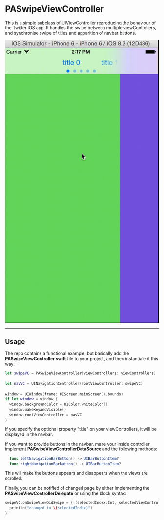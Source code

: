 PASwipeViewController
===================

This is a simple subclass of UIViewController reproducing the behaviour of the Twitter iOS app. It handles the swipe between multiple viewControllers, and synchronise swipe of titles and apparition of navbar buttons. 

![demo_gif](https://raw.githubusercontent.com/philippeauriach/PASwipeViewController/master/demo.gif?id=1 "Demo")

----------
Usage
-------------
The repo contains a functional example, but basically add the **PASwipeViewController.swift** file to your project, and then instantiate it this way: 
```swift
let swipeVC = PASwipeViewController(viewControllers: viewControllers)
        
let navVC = UINavigationController(rootViewController: swipeVC)
        
window = UIWindow(frame: UIScreen.mainScreen().bounds)
if let window = window {
  window.backgroundColor = UIColor.whiteColor()
  window.makeKeyAndVisible()
  window.rootViewController = navVC
}
```
If you specify the optional property "title" on your viewControllers, it will be displayed in the navbar.

If you want to provide buttons in the navbar, make your inside controller implement **PASwipeViewControllerDataSource** and the following methods:
```swift
  func leftNavigationBarButton() -> UIBarButtonItem?
  func rightNavigationBarButton() -> UIBarButtonItem?
```
This will make the buttons appears and disappears when the views are scrolled.

Finally, you can be notified of changed page by either implementing the **PASwipeViewControllerDelegate** or using the block syntax:
```swift
swipeVC.onSwipeViewDidSwipe = { (selectedIndex:Int, selectedViewController:UIViewController) -> Void in
  println("changed to \(selectedIndex)")
}
``` 
